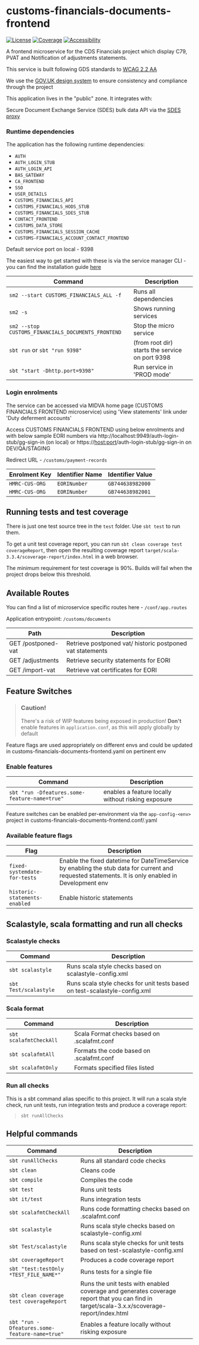 
# customs-financials-documents-frontend

[![License](https://img.shields.io/badge/License-Apache%202.0-blue.svg)](https://opensource.org/licenses/Apache-2.0) [![Coverage](https://img.shields.io/badge/test_coverage-90-green.svg)](/target/scala-2.11/scoverage-report/index.html) [![Accessibility](https://img.shields.io/badge/WCAG2.2-AA-purple.svg)](https://www.gov.uk/service-manual/helping-people-to-use-your-service/understanding-wcag)

A frontend microservice for the CDS Financials project which display C79, PVAT and Notification of adjustments statements.

This service is built following GDS standards to [WCAG 2.2 AA](https://www.gov.uk/service-manual/helping-people-to-use-your-service/understanding-wcag)

We use the [GOV.UK design system](https://design-system.service.gov.uk/) to ensure consistency and compliance through the project

This application lives in the "public" zone. It integrates with:

Secure Document Exchange Service (SDES) bulk data API via the [SDES proxy](https://github.com/hmrc/secure-data-exchange-proxy)

### Runtime dependencies

The application has the following runtime dependencies:

* `AUTH`
* `AUTH_LOGIN_STUB`
* `AUTH_LOGIN_API`
* `BAS_GATEWAY`
* `CA_FRONTEND`
* `SSO`
* `USER_DETAILS`
* `CUSTOMS_FINANCIALS_API`
* `CUSTOMS_FINANCIALS_HODS_STUB`
* `CUSTOMS_FINANCIALS_SDES_STUB`
* `CONTACT_FRONTEND`
* `CUSTOMS_DATA_STORE`
* `CUSTOMS_FINANCIALS_SESSION_CACHE`
* `CUSTOMS-FINANCIALS_ACCOUNT_CONTACT_FRONTEND`

Default service port on local - 9398

The easiest way to get started with these is via the service manager CLI - you can find the installation guide [here](https://docs.tax.service.gov.uk/mdtp-handbook/documentation/developer-set-up/set-up-service-manager.html)

| Command                                            | Description                                      |
|----------------------------------------------------|--------------------------------------------------|
| `sm2 --start CUSTOMS_FINANCIALS_ALL -f`            | Runs all dependencies                            |
| `sm2 -s`                                           | Shows running services                           |
| `sm2 --stop CUSTOMS_FINANCIALS_DOCUMENTS_FRONTEND` | Stop the micro service                           |
| `sbt run` or `sbt "run 9398"`                      | (from root dir) starts the service on port  9398 |
| `sbt "start -Dhttp.port=9398"`                     | Run service in 'PROD mode'                       |

### Login enrolments

The service can be accessed via MIDVA home page (CUSTOMS FINANCIALS FRONTEND microservice) using 'View statements' link under 'Duty deferment accounts'

Access CUSTOMS FINANCIALS FRONTEND using below enrolments and with below sample EORI numbers
via http://localhost:9949/auth-login-stub/gg-sign-in (on local) or https://<host:port>/auth-login-stub/gg-sign-in on DEV/QA/STAGING

Redirect URL - `/customs/payment-records`

| Enrolment Key	 | Identifier Name | Identifier Value |
|----------------|-----------------|------------------|
| `HMRC-CUS-ORG` | `EORINumber`    | `GB744638982000` |
| `HMRC-CUS-ORG` | `EORINumber`    | `GB744638982001` |

## Running tests and test coverage

There is just one test source tree in the `test` folder. Use `sbt test` to run them.

To get a unit test coverage report, you can run `sbt clean coverage test coverageReport`,
then open the resulting coverage report `target/scala-3.3.4/scoverage-report/index.html` in a web browser.

The minimum requirement for test coverage is 90%. Builds will fail when the project drops below this threshold.

## Available Routes

You can find a list of microservice specific routes here - `/conf/app.routes`

Application entrypoint: `/customs/documents`

| Path                | Description                                               |
|---------------------|-----------------------------------------------------------|
| GET  /postponed-vat | Retrieve postponed vat/ historic postponed vat statements |                
| GET  /adjustments   | Retrieve security statements for EORI                     |                
| GET  /import-vat    | Retrieve vat certificates for EORI                        |    

## Feature Switches

> ### Caution!
> There's a risk of WIP features being exposed in production!
> **Don't** enable features in `application.conf`, as this will apply globally by default

Feature flags are used appropriately on different envs and could be updated in customs-financials-documents-frontend.yaml on pertinent env

### Enable features
| Command                                       | Description                                        |
|-----------------------------------------------|----------------------------------------------------|
| `sbt "run -Dfeatures.some-feature-name=true"` | enables a feature locally without risking exposure |

Feature switches can be enabled per-environment via the `app-config-<env>` project in customs-financials-documents-frontend.conf/.yaml

### Available feature flags
| Flag                          | Description                                                                                                                                         |
|-------------------------------|-----------------------------------------------------------------------------------------------------------------------------------------------------|
| `fixed-systemdate-for-tests`  | Enable the fixed datetime for DateTimeService by enabling the stub data for current and requested statements. It is only enabled in Development env |
| `historic-statements-enabled` | Enable historic statements                                                                                                                          |

## Scalastyle, scala formatting and run all checks

### Scalastyle checks
| Command               | Description                                                                |
|-----------------------|----------------------------------------------------------------------------|
| `sbt scalastyle`      | Runs scala style checks based on scalastyle-config.xml                     |                                                     |
| `sbt Test/scalastyle` | Runs scala style checks for unit tests based on test-scalastyle-config.xml |

### Scala format
| Command                | Description                                 |
|------------------------|---------------------------------------------|
| `sbt scalafmtCheckAll` | Scala Format checks based on .scalafmt.conf |                                                     |
| `sbt scalafmtAll`      | Formats the code based on .scalafmt.conf    |
| `sbt scalafmtOnly`     | Formats specified files listed              |

### Run all checks
This is a sbt command alias specific to this project. It will run a scala style check, run unit tests, run integration tests and produce a coverage report:
> `sbt runAllChecks`

## Helpful commands

| Command                                       | Description                                                                                                                                 |
|-----------------------------------------------|---------------------------------------------------------------------------------------------------------------------------------------------|
| `sbt runAllChecks`                            | Runs all standard code checks                                                                                                               |
| `sbt clean`                                   | Cleans code                                                                                                                                 |
| `sbt compile`                                 | Compiles the code                                                                                                                           |
| `sbt test`                                    | Runs unit tests                                                                                                                             |
| `sbt it/test`                                 | Runs integration tests                                                                                                                      |
| `sbt scalafmtCheckAll`                        | Runs code formatting checks based on .scalafmt.conf                                                                                         |
| `sbt scalastyle`                              | Runs scala style checks based on scalastyle-config.xml                                                                                      |
| `sbt Test/scalastyle`                         | Runs scala style checks for unit tests based on test-scalastyle-config.xml                                                                  |
| `sbt coverageReport`                          | Produces a code coverage report                                                                                                             |
| `sbt "test:testOnly *TEST_FILE_NAME*"`        | Runs tests for a single file                                                                                                                |
| `sbt clean coverage test coverageReport`      | Runs the unit tests with enabled coverage and generates coverage report that you can find in target/scala-3.x.x/scoverage-report/index.html |
| `sbt "run -Dfeatures.some-feature-name=true"` | Enables a feature locally without risking exposure                                                                                          |
